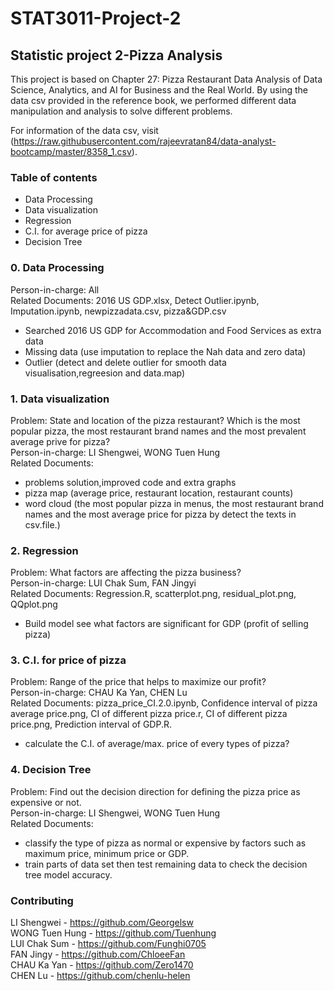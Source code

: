 # STAT3011-Project-2
## Statistic project 2-Pizza Analysis 
This project is based on Chapter 27: Pizza Restaurant Data Analysis of Data Science, Analytics, and AI for Business and the Real World. By using the data csv provided in the reference book, we performed different data manipulation and analysis to solve different problems.  

For information of the data csv, visit (https://raw.githubusercontent.com/rajeevratan84/data-analyst-bootcamp/master/8358_1.csv).  

### Table of contents  
- Data Processing  
- Data visualization  
- Regression  
- C.I. for average price of pizza  
- Decision Tree  

### 0. Data Processing  
Person-in-charge: All  
Related Documents: 2016 US GDP.xlsx, Detect Outlier.ipynb, Imputation.ipynb, newpizzadata.csv, pizza&GDP.csv  
- Searched 2016 US GDP for Accommodation and Food Services as extra data  
- Missing data (use imputation to replace the Nah data and zero data)  
- Outlier (detect and delete outlier for smooth data visualisation,regreesion and data.map)  


### 1. Data visualization  
Problem: State and location of the pizza restaurant?  Which is the most popular pizza, the most restaurant brand names and the most prevalent average prive for pizza?  
Person-in-charge: LI Shengwei, WONG Tuen Hung  
Related Documents:
- problems solution,improved code and extra graphs
- pizza map (average price, restaurant location, restaurant counts)
- word cloud (the most popular pizza in menus, the most restaurant brand names and the most average price for pizza by detect the texts in csv.file.) 

### 2. Regression  
Problem: What factors are affecting the pizza business?  
Person-in-charge: LUI Chak Sum, FAN Jingyi  
Related Documents: Regression.R, scatterplot.png, residual_plot.png, QQplot.png  
- Build model see what factors are significant for GDP (profit of selling pizza)  

### 3. C.I. for price of pizza  
Problem: Range of the price that helps to maximize our profit?  
Person-in-charge: CHAU Ka Yan, CHEN Lu  
Related Documents: pizza_price_CI.2.0.ipynb, Confidence interval of pizza average price.png, CI of different pizza price.r, CI of different pizza price.png, Prediction interval of GDP.R.
- calculate the C.I. of average/max. price of every types of pizza?  

### 4. Decision Tree  
Problem: Find out the decision direction for defining the pizza price as expensive or not.  
Person-in-charge: LI Shengwei, WONG Tuen Hung  
Related Documents:  
- classify the type of pizza as normal or expensive by factors such as maximum price, minimum price or GDP. 
- train parts of data set then test remaining data to check the decision tree model accuracy.

### Contributing
LI Shengwei - https://github.com/Georgelsw  
WONG Tuen Hung - https://github.com/Tuenhung  
LUI Chak Sum - https://github.com/Funghi0705  
FAN Jingy - https://github.com/ChloeeFan  
CHAU Ka Yan - https://github.com/Zero1470  
CHEN Lu - https://github.com/chenlu-helen  
